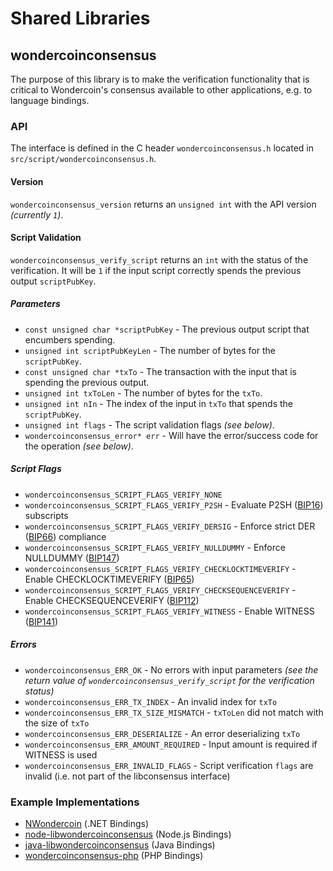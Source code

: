 Shared Libraries
================

## wondercoinconsensus

The purpose of this library is to make the verification functionality that is critical to Wondercoin's consensus available to other applications, e.g. to language bindings.

### API

The interface is defined in the C header `wondercoinconsensus.h` located in `src/script/wondercoinconsensus.h`.

#### Version

`wondercoinconsensus_version` returns an `unsigned int` with the API version *(currently `1`)*.

#### Script Validation

`wondercoinconsensus_verify_script` returns an `int` with the status of the verification. It will be `1` if the input script correctly spends the previous output `scriptPubKey`.

##### Parameters
- `const unsigned char *scriptPubKey` - The previous output script that encumbers spending.
- `unsigned int scriptPubKeyLen` - The number of bytes for the `scriptPubKey`.
- `const unsigned char *txTo` - The transaction with the input that is spending the previous output.
- `unsigned int txToLen` - The number of bytes for the `txTo`.
- `unsigned int nIn` - The index of the input in `txTo` that spends the `scriptPubKey`.
- `unsigned int flags` - The script validation flags *(see below)*.
- `wondercoinconsensus_error* err` - Will have the error/success code for the operation *(see below)*.

##### Script Flags
- `wondercoinconsensus_SCRIPT_FLAGS_VERIFY_NONE`
- `wondercoinconsensus_SCRIPT_FLAGS_VERIFY_P2SH` - Evaluate P2SH ([BIP16](https://github.com/wondercoin/bips/blob/master/bip-0016.mediawiki)) subscripts
- `wondercoinconsensus_SCRIPT_FLAGS_VERIFY_DERSIG` - Enforce strict DER ([BIP66](https://github.com/wondercoin/bips/blob/master/bip-0066.mediawiki)) compliance
- `wondercoinconsensus_SCRIPT_FLAGS_VERIFY_NULLDUMMY` - Enforce NULLDUMMY ([BIP147](https://github.com/wondercoin/bips/blob/master/bip-0147.mediawiki))
- `wondercoinconsensus_SCRIPT_FLAGS_VERIFY_CHECKLOCKTIMEVERIFY` - Enable CHECKLOCKTIMEVERIFY ([BIP65](https://github.com/wondercoin/bips/blob/master/bip-0065.mediawiki))
- `wondercoinconsensus_SCRIPT_FLAGS_VERIFY_CHECKSEQUENCEVERIFY` - Enable CHECKSEQUENCEVERIFY ([BIP112](https://github.com/wondercoin/bips/blob/master/bip-0112.mediawiki))
- `wondercoinconsensus_SCRIPT_FLAGS_VERIFY_WITNESS` - Enable WITNESS ([BIP141](https://github.com/wondercoin/bips/blob/master/bip-0141.mediawiki))

##### Errors
- `wondercoinconsensus_ERR_OK` - No errors with input parameters *(see the return value of `wondercoinconsensus_verify_script` for the verification status)*
- `wondercoinconsensus_ERR_TX_INDEX` - An invalid index for `txTo`
- `wondercoinconsensus_ERR_TX_SIZE_MISMATCH` - `txToLen` did not match with the size of `txTo`
- `wondercoinconsensus_ERR_DESERIALIZE` - An error deserializing `txTo`
- `wondercoinconsensus_ERR_AMOUNT_REQUIRED` - Input amount is required if WITNESS is used
- `wondercoinconsensus_ERR_INVALID_FLAGS` - Script verification `flags` are invalid (i.e. not part of the libconsensus interface)

### Example Implementations
- [NWondercoin](https://github.com/MetacoSA/NWondercoin/blob/5e1055cd7c4186dee4227c344af8892aea54faec/NWondercoin/Script.cs#L979-#L1031) (.NET Bindings)
- [node-libwondercoinconsensus](https://github.com/bitpay/node-libwondercoinconsensus) (Node.js Bindings)
- [java-libwondercoinconsensus](https://github.com/dexX7/java-libwondercoinconsensus) (Java Bindings)
- [wondercoinconsensus-php](https://github.com/Bit-Wasp/wondercoinconsensus-php) (PHP Bindings)
